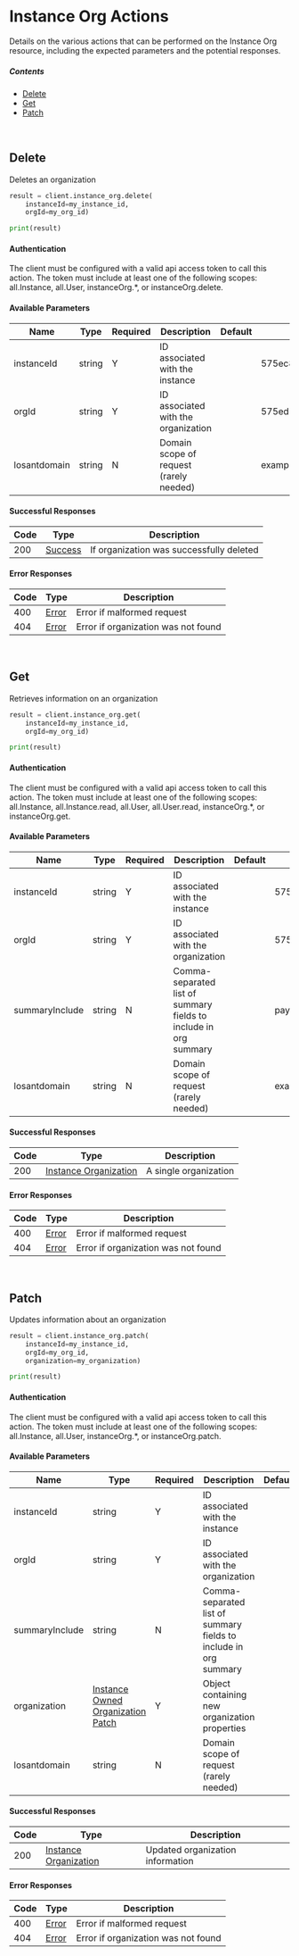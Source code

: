 # Instance Org Actions

Details on the various actions that can be performed on the
Instance Org resource, including the expected
parameters and the potential responses.

##### Contents

*   [Delete](#delete)
*   [Get](#get)
*   [Patch](#patch)

<br/>

## Delete

Deletes an organization

```python
result = client.instance_org.delete(
    instanceId=my_instance_id,
    orgId=my_org_id)

print(result)
```

#### Authentication
The client must be configured with a valid api access token to call this
action. The token must include at least one of the following scopes:
all.Instance, all.User, instanceOrg.*, or instanceOrg.delete.

#### Available Parameters

| Name | Type | Required | Description | Default | Example |
| ---- | ---- | -------- | ----------- | ------- | ------- |
| instanceId | string | Y | ID associated with the instance |  | 575ec8687ae143cd83dc4a97 |
| orgId | string | Y | ID associated with the organization |  | 575ed6e87ae143cd83dc4aa8 |
| losantdomain | string | N | Domain scope of request (rarely needed) |  | example.com |

#### Successful Responses

| Code | Type | Description |
| ---- | ---- | ----------- |
| 200 | [Success](_schemas.md#success) | If organization was successfully deleted |

#### Error Responses

| Code | Type | Description |
| ---- | ---- | ----------- |
| 400 | [Error](_schemas.md#error) | Error if malformed request |
| 404 | [Error](_schemas.md#error) | Error if organization was not found |

<br/>

## Get

Retrieves information on an organization

```python
result = client.instance_org.get(
    instanceId=my_instance_id,
    orgId=my_org_id)

print(result)
```

#### Authentication
The client must be configured with a valid api access token to call this
action. The token must include at least one of the following scopes:
all.Instance, all.Instance.read, all.User, all.User.read, instanceOrg.*, or instanceOrg.get.

#### Available Parameters

| Name | Type | Required | Description | Default | Example |
| ---- | ---- | -------- | ----------- | ------- | ------- |
| instanceId | string | Y | ID associated with the instance |  | 575ec8687ae143cd83dc4a97 |
| orgId | string | Y | ID associated with the organization |  | 575ed6e87ae143cd83dc4aa8 |
| summaryInclude | string | N | Comma-separated list of summary fields to include in org summary |  | payloadCount |
| losantdomain | string | N | Domain scope of request (rarely needed) |  | example.com |

#### Successful Responses

| Code | Type | Description |
| ---- | ---- | ----------- |
| 200 | [Instance Organization](_schemas.md#instance-organization) | A single organization |

#### Error Responses

| Code | Type | Description |
| ---- | ---- | ----------- |
| 400 | [Error](_schemas.md#error) | Error if malformed request |
| 404 | [Error](_schemas.md#error) | Error if organization was not found |

<br/>

## Patch

Updates information about an organization

```python
result = client.instance_org.patch(
    instanceId=my_instance_id,
    orgId=my_org_id,
    organization=my_organization)

print(result)
```

#### Authentication
The client must be configured with a valid api access token to call this
action. The token must include at least one of the following scopes:
all.Instance, all.User, instanceOrg.*, or instanceOrg.patch.

#### Available Parameters

| Name | Type | Required | Description | Default | Example |
| ---- | ---- | -------- | ----------- | ------- | ------- |
| instanceId | string | Y | ID associated with the instance |  | 575ec8687ae143cd83dc4a97 |
| orgId | string | Y | ID associated with the organization |  | 575ed6e87ae143cd83dc4aa8 |
| summaryInclude | string | N | Comma-separated list of summary fields to include in org summary |  | payloadCount |
| organization | [Instance Owned Organization Patch](_schemas.md#instance-owned-organization-patch) | Y | Object containing new organization properties |  | [Instance Owned Organization Patch Example](_schemas.md#instance-owned-organization-patch-example) |
| losantdomain | string | N | Domain scope of request (rarely needed) |  | example.com |

#### Successful Responses

| Code | Type | Description |
| ---- | ---- | ----------- |
| 200 | [Instance Organization](_schemas.md#instance-organization) | Updated organization information |

#### Error Responses

| Code | Type | Description |
| ---- | ---- | ----------- |
| 400 | [Error](_schemas.md#error) | Error if malformed request |
| 404 | [Error](_schemas.md#error) | Error if organization was not found |
